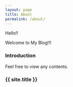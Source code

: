 ```yaml
---
layout: page
title: About
permalink: /about/
---
```


Hello!! 

Welcome to My Blog!!!

### Introduction

Feel free to view any contents.

### {{ site.title }}